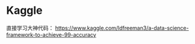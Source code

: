 # Kaggle
直接学习大神代码：
https://www.kaggle.com/ldfreeman3/a-data-science-framework-to-achieve-99-accuracy
